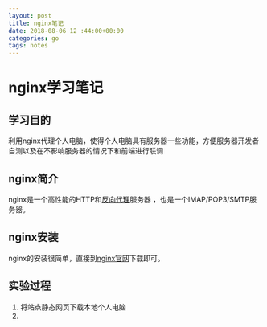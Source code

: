 ```yaml
---
layout: post
title: nginx笔记
date: 2018-08-06 12 :44:00+00:00
categories: go
tags: notes
---
```

# nginx学习笔记

## 学习目的

利用nginx代理个人电脑，使得个人电脑具有服务器一些功能，方便服务器开发者自测以及在不影响服务器的情况下和前端进行联调

## nginx简介

nginx是一个高性能的HTTP和[反向代理](https://baike.baidu.com/item/%E5%8F%8D%E5%90%91%E4%BB%A3%E7%90%86/7793488)服务器 ，也是一个IMAP/POP3/SMTP服务器。

## nginx安装

nginx的安装很简单，直接到[nginx官网](http://nginx.org/en/download.html)下载即可。

## 实验过程

1. 将站点静态网页下载本地个人电脑
2. 